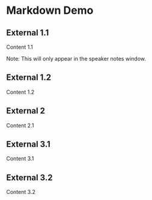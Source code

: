 <h1 id="markdown-demo">Markdown Demo</h1>

<h2 id="external-1.1">External 1.1</h2>

<p>Content 1.1</p>

<p>Note: This will only appear in the speaker notes window.</p>

<h2 id="external-1.2">External 1.2</h2>

<p>Content 1.2</p>

<h2 id="external-2">External 2</h2>

<p>Content 2.1</p>

<h2 id="external-3.1">External 3.1</h2>

<p>Content 3.1</p>

<h2 id="external-3.2">External 3.2</h2>

<p>Content 3.2</p>
